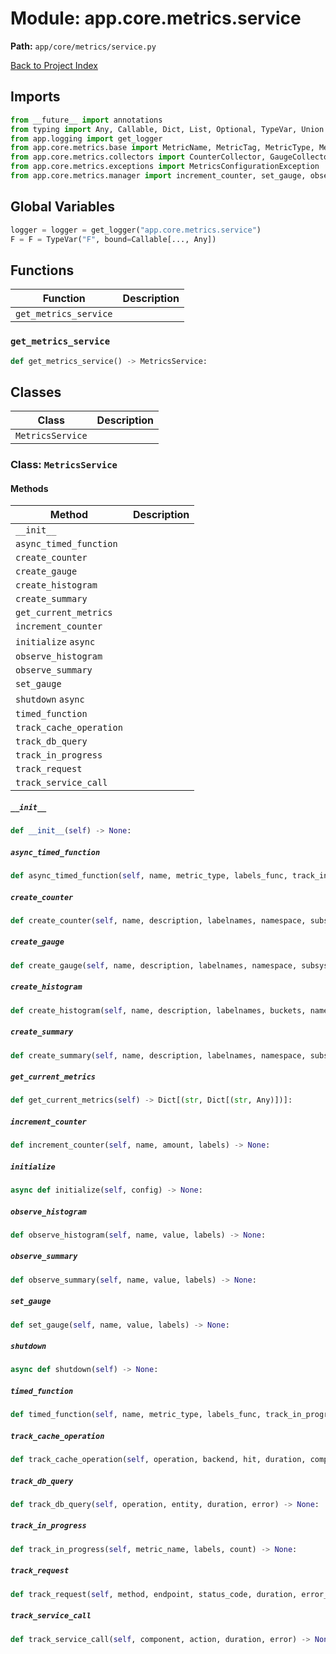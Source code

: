 # Module: app.core.metrics.service

**Path:** `app/core/metrics/service.py`

[Back to Project Index](../../../../index.md)

## Imports
```python
from __future__ import annotations
from typing import Any, Callable, Dict, List, Optional, TypeVar, Union
from app.logging import get_logger
from app.core.metrics.base import MetricName, MetricTag, MetricType, MetricsConfig
from app.core.metrics.collectors import CounterCollector, GaugeCollector, HistogramCollector, SummaryCollector
from app.core.metrics.exceptions import MetricsConfigurationException
from app.core.metrics.manager import increment_counter, set_gauge, observe_histogram, observe_summary, create_counter, create_gauge, create_histogram, create_summary, track_request, track_db_query, track_service_call, track_cache_operation, track_in_progress, timed_function, async_timed_function, initialize as initialize_manager, shutdown as shutdown_manager, get_current_metrics
```

## Global Variables
```python
logger = logger = get_logger("app.core.metrics.service")
F = F = TypeVar("F", bound=Callable[..., Any])
```

## Functions

| Function | Description |
| --- | --- |
| `get_metrics_service` |  |

### `get_metrics_service`
```python
def get_metrics_service() -> MetricsService:
```

## Classes

| Class | Description |
| --- | --- |
| `MetricsService` |  |

### Class: `MetricsService`

#### Methods

| Method | Description |
| --- | --- |
| `__init__` |  |
| `async_timed_function` |  |
| `create_counter` |  |
| `create_gauge` |  |
| `create_histogram` |  |
| `create_summary` |  |
| `get_current_metrics` |  |
| `increment_counter` |  |
| `initialize` `async` |  |
| `observe_histogram` |  |
| `observe_summary` |  |
| `set_gauge` |  |
| `shutdown` `async` |  |
| `timed_function` |  |
| `track_cache_operation` |  |
| `track_db_query` |  |
| `track_in_progress` |  |
| `track_request` |  |
| `track_service_call` |  |

##### `__init__`
```python
def __init__(self) -> None:
```

##### `async_timed_function`
```python
def async_timed_function(self, name, metric_type, labels_func, track_in_progress_flag, in_progress_metric) -> Callable:
```

##### `create_counter`
```python
def create_counter(self, name, description, labelnames, namespace, subsystem) -> CounterCollector:
```

##### `create_gauge`
```python
def create_gauge(self, name, description, labelnames, namespace, subsystem) -> GaugeCollector:
```

##### `create_histogram`
```python
def create_histogram(self, name, description, labelnames, buckets, namespace, subsystem) -> HistogramCollector:
```

##### `create_summary`
```python
def create_summary(self, name, description, labelnames, namespace, subsystem) -> SummaryCollector:
```

##### `get_current_metrics`
```python
def get_current_metrics(self) -> Dict[(str, Dict[(str, Any)])]:
```

##### `increment_counter`
```python
def increment_counter(self, name, amount, labels) -> None:
```

##### `initialize`
```python
async def initialize(self, config) -> None:
```

##### `observe_histogram`
```python
def observe_histogram(self, name, value, labels) -> None:
```

##### `observe_summary`
```python
def observe_summary(self, name, value, labels) -> None:
```

##### `set_gauge`
```python
def set_gauge(self, name, value, labels) -> None:
```

##### `shutdown`
```python
async def shutdown(self) -> None:
```

##### `timed_function`
```python
def timed_function(self, name, metric_type, labels_func, track_in_progress_flag, in_progress_metric) -> Callable:
```

##### `track_cache_operation`
```python
def track_cache_operation(self, operation, backend, hit, duration, component) -> None:
```

##### `track_db_query`
```python
def track_db_query(self, operation, entity, duration, error) -> None:
```

##### `track_in_progress`
```python
def track_in_progress(self, metric_name, labels, count) -> None:
```

##### `track_request`
```python
def track_request(self, method, endpoint, status_code, duration, error_code) -> None:
```

##### `track_service_call`
```python
def track_service_call(self, component, action, duration, error) -> None:
```
